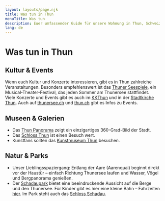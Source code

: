 ```yaml
---
layout: layouts/page.njk
title: Was tun in Thun
menuTitle: Was tun
description: Euer umfassender Guide für unsere Wohnung in Thun, Schweiz
lang: de
---
```


# Was tun in Thun

## Kultur & Events

Wenn euch Kultur und Konzerte interessieren, gibt es in Thun zahlreiche Veranstaltungen. Besonders empfehlenswert ist das [Thuner Seespiele](https://www.thunerseespiele.ch/), ein Musical-Theater-Festival, das jeden Sommer am Thunersee stattfindet. Viele Konzerte und Events gibt es auch im [KKThun](https://www.kkthun.ch/de/) und in der [Stadtkirche Thun](https://www.refkirche-thun-stadt.ch/). Auch auf [thunersee.ch](https://www.thunersee.ch/) und [thun.ch](https://www.thun.ch/tourismus/53989) gibt es Infos zu Events.

## Museen & Galerien

- Das [Thun Panorama](https://www.thunpanorama.ch/) zeigt ein einzigartiges 360-Grad-Bild der Stadt.
- Das [Schloss Thun](https://www.schlossthun.ch/) ist einen Besuch wert.
- Kunstfans sollten das [Kunstmuseum Thun](https://kunstmuseumthun.ch/) besuchen.

## Natur & Parks

- Unser Lieblingsspaziergang: Entlang der Aare (Aarenquai) beginnt direkt vor der Haustür – einfach Richtung Thunersee laufen und Wasser, Vögel und Bergpanorama genießen.
- Der [Schadaupark](https://www.schloss-schadau.ch/en/park-and-surroundings/english-garden) bietet eine beeindruckende Aussicht auf die Berge und den Thunersee. Für Kinder gibt es hier eine kleine Bahn – Fahrzeiten [hier](https://www.dampfbahn-schadaupark.ch/fahrplan/). Im Park steht auch das [Schloss Schadau](https://www.schloss-schadau.ch/).